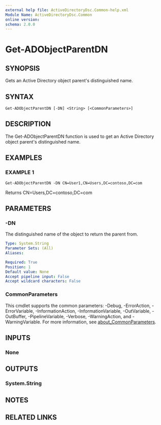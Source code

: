 ```yaml
---
external help file: ActiveDirectoryDsc.Common-help.xml
Module Name: ActiveDirectoryDsc.Common
online version:
schema: 2.0.0
---
```


# Get-ADObjectParentDN

## SYNOPSIS
Gets an Active Directory object parent's distinguished name.

## SYNTAX

```
Get-ADObjectParentDN [-DN] <String> [<CommonParameters>]
```

## DESCRIPTION
The Get-ADObjectParentDN function is used to get an Active Directory object parent's distinguished name.

## EXAMPLES

### EXAMPLE 1
```
Get-ADObjectParentDN -DN CN=User1,CN=Users,DC=contoso,DC=com
```

Returns CN=Users,DC=contoso,DC=com

## PARAMETERS

### -DN
The distinguished name of the object to return the parent from.

```yaml
Type: System.String
Parameter Sets: (All)
Aliases:

Required: True
Position: 1
Default value: None
Accept pipeline input: False
Accept wildcard characters: False
```

### CommonParameters
This cmdlet supports the common parameters: -Debug, -ErrorAction, -ErrorVariable, -InformationAction, -InformationVariable, -OutVariable, -OutBuffer, -PipelineVariable, -Verbose, -WarningAction, and -WarningVariable. For more information, see [about_CommonParameters](http://go.microsoft.com/fwlink/?LinkID=113216).

## INPUTS

### None
## OUTPUTS

### System.String
## NOTES

## RELATED LINKS
